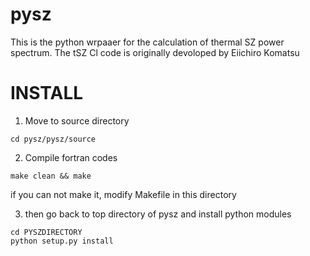 # pysz
This is the python wrpaaer for the calculation of thermal SZ power spectrum.
The tSZ Cl code is originally devoloped by Eiichiro Komatsu

# INSTALL
1. Move to source directory

```
cd pysz/pysz/source
```

2. Compile fortran codes

```
make clean && make
```

if you can not make it, modify Makefile in this directory


3. then go back to top directory of pysz and install python modules

```
cd PYSZDIRECTORY
python setup.py install
```

